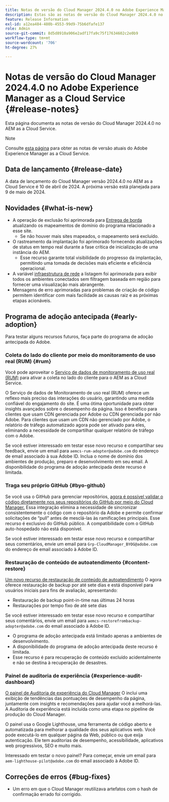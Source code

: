 ```yaml
---
title: Notas de versão do Cloud Manager 2024.4.0 no Adobe Experience Manager as a Cloud Service
description: Estas são as notas de versão do Cloud Manager 2024.4.0 no AEM as a Cloud Service.
feature: Release Information
exl-id: a12ea484-480b-4553-99d9-75b6dfafe137
role: Admin
source-git-commit: 8d5d8910a906e2adf17fa9c75f17634602c2e0b9
workflow-type: tm+mt
source-wordcount: '706'
ht-degree: 27%

---
```


# Notas de versão do Cloud Manager 2024.4.0 no Adobe Experience Manager as a Cloud Service {#release-notes}

Esta página documenta as notas de versão do Cloud Manager 2024.4.0 no AEM as a Cloud Service.

>[!NOTE]
>
>Consulte [esta página](/help/release-notes/release-notes-cloud/release-notes-current.md) para obter as notas de versão atuais do Adobe Experience Manager as a Cloud Service.

## Data de lançamento {#release-date}

A data de lançamento do Cloud Manager versão 2024.4.0 no AEM as a Cloud Service é 10 de abril de 2024. A próxima versão está planejada para 9 de maio de 2024.

## Novidades {#what-is-new}

* A operação de exclusão foi aprimorada para [Entrega de borda](/help/edge/overview.md) atualizando os mapeamentos de domínio do programa relacionado a esse site.
   * Se não houver mais sites mapeados, o mapeamento será excluído.
* O rastreamento da implantação foi aprimorado fornecendo atualizações de status em tempo real durante a fase crítica de inicialização de uma instância do AEM.
   * Esse recurso garante total visibilidade do progresso da implantação, permitindo uma tomada de decisões mais eficiente e eficiência operacional.
* A variável [infraestrutura de rede](/help/security/configuring-advanced-networking.md) a listagem foi aprimorada para exibir todos os ambientes conectados sem filtragem baseada em região para fornecer uma visualização mais abrangente.
* Mensagens de erro aprimoradas para problemas de criação de código permitem identificar com mais facilidade as causas raiz e as próximas etapas acionáveis.

## Programa de adoção antecipada {#early-adoption}

Para testar alguns recursos futuros, faça parte do programa de adoção antecipada do Adobe.

### Coleta do lado do cliente por meio do monitoramento de uso real (RUM) {#rum}

Você pode aproveitar o [Serviço de dados de monitoramento de uso real (RUM)](/help/implementing/cloud-manager/content-requests.md#cliendside-collection) para ativar a coleta no lado do cliente para o AEM as a Cloud Service.

O Serviço de dados de Monitoramento de uso real (RUM) oferece um reflexo mais preciso das interações do usuário, garantindo uma medida confiável do engajamento do site. É uma ótima oportunidade para obter insights avançados sobre o desempenho da página. Isso é benéfico para clientes que usam CDN gerenciada por Adobe ou CDN gerenciada por não Adobe. Para clientes que usam um CDN não gerenciado por Adobe, o relatório de tráfego automatizado agora pode ser ativado para eles, eliminando a necessidade de compartilhar qualquer relatório de tráfego com o Adobe.

Se você estiver interessado em testar esse novo recurso e compartilhar seu feedback, envie um email para `aemcs-rum-adopter@adobe.com` do endereço de email associado à sua Adobe ID. Inclua o nome de domínio dos ambientes de produção, preparo e desenvolvimento em seu email.  A disponibilidade do programa de adoção antecipada deste recurso é limitada.

### Traga seu próprio GitHub {#byo-github}

Se você usa o GitHub para gerenciar repositórios, [agora é possível validar o código diretamente nos seus repositórios do GitHub por meio do Cloud Manager.](/help/implementing/cloud-manager/managing-code/private-repositories.md) Essa integração elimina a necessidade de sincronizar consistentemente o código com o repositório da Adobe e permite confirmar solicitações de “pull” antes de mesclá-las às ramificações principais. Esse recurso é exclusivo do GitHub público. A compatibilidade com o GitHub auto-hospedado não está disponível.

Se você estiver interessado em testar esse novo recurso e compartilhar seus comentários, envie um email para `Grp-CloudManager_BYOG@adobe.com` do endereço de email associado à Adobe ID.

### Restauração de conteúdo de autoatendimento {#content-restore}

[Um novo recurso de restauração de conteúdo de autoatendimento](/help/operations/restore.md) O agora oferece restauração de backup por até sete dias e está disponível para usuários iniciais para fins de avaliação, apresentando:

* Restauração de backup point-in-time nas últimas 24 horas
* Restaurações por tempo fixo de até sete dias

Se você estiver interessado em testar esse novo recurso e compartilhar seus comentários, envie um email para `aemcs-restorefrombackup-adopter@adobe.com` do email associado à Adobe ID.

* O programa de adoção antecipada está limitado apenas a ambientes de desenvolvimento.
* A disponibilidade do programa de adoção antecipada deste recurso é limitada.
* Esse recurso é para recuperação de conteúdo excluído acidentalmente e não se destina à recuperação de desastres.

### Painel de auditoria de experiência {#experience-audit-dashboard}

[O painel de Auditoria de experiência do Cloud Manager](/help/implementing/cloud-manager/experience-audit-dashboard.md) O inclui uma exibição de tendências das pontuações de desempenho da página, juntamente com insights e recomendações para ajudar você a melhorá-las. A Auditoria de experiência está incluída como uma etapa no pipeline de produção do Cloud Manager.

O painel usa o Google Lighthouse, uma ferramenta de código aberto e automatizada para melhorar a qualidade dos seus aplicativos web. Você pode executá-lo em qualquer página da Web, público ou que exija autenticação. Ele tem auditorias de desempenho, acessibilidade, aplicativos web progressivos, SEO e muito mais.

Interessado em testar o novo painel? Para começar, envie um email para `aem-lighthouse-pilot@adobe.com` do email associado à Adobe ID.

## Correções de erros {#bug-fixes}

* Um erro em que o Cloud Manager reutilizava artefatos com o hash de confirmação errado foi corrigido.
